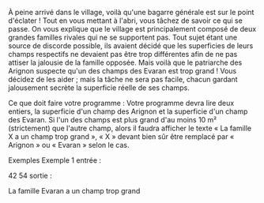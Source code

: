 À peine arrivé dans le village, voilà qu'une bagarre générale est sur le point d'éclater ! Tout en vous mettant à l'abri, vous tâchez de savoir ce qui se passe. On vous explique que le village est principalement composé de deux grandes familles rivales qui ne se supportent pas. Tout sujet étant une source de discorde possible, ils avaient décidé que les superficies de leurs champs respectifs ne devaient pas être trop différentes afin de ne pas attiser la jalousie de la famille opposée. Mais voilà que le patriarche des Arignon suspecte qu'un des champs des Evaran est trop grand ! Vous décidez de les aider ; mais la tâche ne sera pas facile, chacun gardant jalousement secrète la superficie réelle de ses champs.

Ce que doit faire votre programme :
Votre programme devra lire deux entiers, la superficie d'un champ des Arignon et la superficie d'un champ des Evaran. Si l'un des champs est plus grand d'au moins 10 m² (strictement) que l'autre champ, alors il faudra afficher le texte « La famille X a un champ trop grand », « X » devant bien sûr être remplacé par « Arignon » ou « Evaran » selon le cas.

Exemples
Exemple 1
entrée :

42
54
sortie :

La famille Evaran a un champ trop grand
